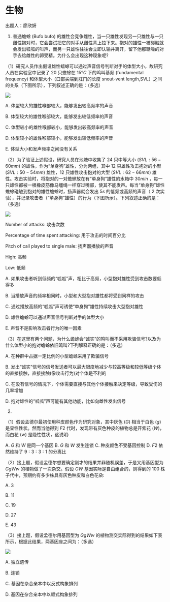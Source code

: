 # 生物

出题人：廖欣妍

1. 普通蟾蜍 $\text{(Bufo bufo)}$ 的雄性会竞争雌性，当一只雄性发现另一只雄性与一只雌性抱对时，它会尝试把它的对手从雌性背上拉下来。抱对的雄性一被碰触就会发出呱呱的叫声，而另一只雄性往往会立即认输并离开，留下他那聒噪的对手去给雌性的卵受精。为什么会出现这种现象呢?

（1）研究人员作出假设雄性蜡蜍可以通过声音信号判断对手的体型大小，故研究人员在实验室中记录了 $20$ 只蟾蜍在 $15°C$ 下的鸣叫基频 $\text{(fundamental frequency)}$ 和体型大小（口部尖端到肛门的长度 $\text{snout-vent length,SVL}$）之间的关系（下图所示），下列叙述正确的是：（多选）


![](https://files.mdnice.com/user/39921/db7ee7c2-0d7c-43f1-bab5-1c1999509be3.png)

A. 体型较大的雄性喉部较大，能够发出较高频率的声音 

B. 体型较大的雄性喉部较大，能够发出较低频率的声音 

C. 体型较小的雄性喉部较小，能够发出较高频率的声音 

D. 体型较小的雄性喉部较小，能够发出较低频率的声音 

E. 体型大小和发声频率之间没有关系

（2）为了验证上述假设，研究人员在池塘中收集了 $24$ 只中等大小 $(SVL:56-60mm)$ 的雄性，作为“单身狗”雄性，分为两组，其中 $12$ 只雄性攻击抱对的小型 $(SVL:50-54mm)$ 雄性，$12$ 只雄性攻击抱对的大型 $(SVL:62-66mm)$ 雄性。攻击实验时，将抱对的一对蟾蜍放在有“单身狗”雄性的水箱中 $30min$ ，每一只雄性都被一根橡皮筋像马缰绳一样穿过嘴部，使其不能发声。每当“单身狗”雄性蟾蜍碰触到抱对的雄性蟾蜍时，扬声器就会发出 $5s$ 的低频或高频的声音（ $2$ 次实验），并记录攻击者（“单身狗”雄性）的行为（下图所示）。下列叙述正确的是：（多选）


![](https://files.mdnice.com/user/39921/4c9e4a29-26a9-45a7-b363-5730fe5112db.png)


$\text{Number of attacks:}$ 攻击次数

$\text{Percentage of time spent attacking:}$ 用于攻击的时间百分比

$\text{Pitch of call played to single male:}$ 扬声器播放的声音

$\text{High:}$ 高频

$\text{Low:}$ 低频 

A. 如果攻击者听到低频的“呱呱”声，相比于高频，小型抱对雄性受到攻击数要低得多 

B. 当播放声音的频率相同时，小型和大型抱对雄性都将受到同样的攻击 

C. 通过播放高频的“呱呱”声可诱使“单身狗”雄性持续攻击大型抱对雄性 

D. 雄性蟾蜍可以通过声音信号判断对手的体型大小 

E. 声音不是影响攻击者行为的唯一因素

（3）在这里有两个问题，为什么蟾蜍会“诚实”的鸣叫而不采用欺骗信号?以及为什么体型小的抱对蟾蜍依旧鸣叫?下列解释正确的是：（多选） 

A. 在种群中占据一定比例的小型蟾蜍采用了欺骗信号

B. 发出“诚实”信号的信号发送者可以最大限度地减少与较高等级和较低等级个体的直接接触，直接接触(像攻击行为)对个体是不利的

C. 在没有信号的情况下，个体需要直接与其他个体接触来决定等级，导致受伤的几率增加 

D. 抱对雄性的“呱呱”声可能有其他功能，比如向雌性发出信号

2. 

（1）假设孟德尔最初使用种皮颜色作为研究对象，其中灰色 $(G)$ 相当于白色 $(g)$ 是显性性状。然而当他得到 $F2$ 代时，发现带有灰色种皮的植物总是开紫花 $(W)$，而白花 $(w)$ 是隐性性状，这说明:

A. $G$ 和 $W$ 是同一个基因 
B. $G$ 和 $W$ 发生连锁
C. 种皮颜色不受基因控制
D. $F2$ 依然维持了 $9:3:3:1$ 的分离比

（2）接上题，假设孟德尔想要确定刚才的结果并非随机误差，于是又用基因型为 $GgWw$ 的植物做了一次杂交。假设 $GW$ 基因实际是自由组合的，则得到的 $100$ 株子代中，预期约有多少株具有灰色种皮和白色花朵: 

A. $3$

B. $11$

C. $19$

D. $27$ 

E. $43$

（3）接上题，假设孟德尔用基因型为 $GgWw$ 的植物测交实际得到的结果如下表所示，根据此结果，两基因座之间为：（多选）

![](https://files.mdnice.com/user/39921/8a68f4f8-1591-4bab-ae27-b6f2bc772869.png)

A. 独立遗传 

B. 连锁

C. 基因在杂合亲本中以反式构象排列 

D. 基因在杂合亲本中以顺式构象排列